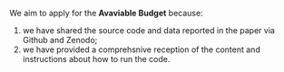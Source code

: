 We aim to apply for the **Avaviable Budget** because: 

1) we have shared the source code and data reported in the paper via Github and Zenodo;
2) we have provided a comprehsnive reception of the content and instructions about how to run the code. 

